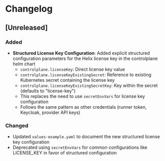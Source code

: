 # Changelog

## [Unreleased]

### Added
- **Structured License Key Configuration**: Added explicit structured configuration parameters for the Helix license key in the controlplane helm chart
  - `controlplane.licenseKey`: Direct license key value
  - `controlplane.licenseKeyExistingSecret`: Reference to existing Kubernetes secret containing the license key
  - `controlplane.licenseKeyExistingSecretKey`: Key within the secret (defaults to "license-key")
  - This replaces the need to use `secretEnvVars` for license key configuration
  - Follows the same pattern as other credentials (runner token, Keycloak, provider API keys)

### Changed
- Updated `values-example.yaml` to document the new structured license key configuration
- Deprecated using `secretEnvVars` for common configurations like LICENSE_KEY in favor of structured configuration 